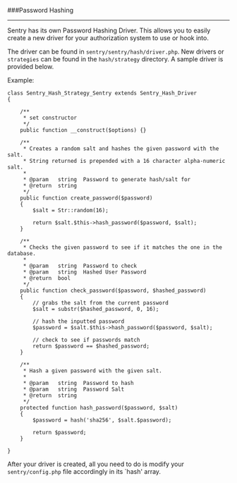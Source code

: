 ###Password Hashing

----------

Sentry has its own Password Hashing Driver.  This allows you to easily create a new driver for your authorization system to use or hook into.

The driver can be found in `sentry/sentry/hash/driver.php`. New drivers or `strategies` can be found in the `hash/strategy` directory.  A sample driver is provided below.

Example:

	class Sentry_Hash_Strategy_Sentry extends Sentry_Hash_Driver
	{

		/**
		 * set constructor
		 */
		public function __construct($options) {}

		/**
		 * Creates a random salt and hashes the given password with the salt.
		 * String returned is prepended with a 16 character alpha-numeric salt.
		 *
		 * @param   string  Password to generate hash/salt for
		 * @return  string
		 */
		public function create_password($password)
		{
			$salt = Str::random(16);

			return $salt.$this->hash_password($password, $salt);
		}

		/**
		 * Checks the given password to see if it matches the one in the database.
		 *
		 * @param   string  Password to check
		 * @param   string  Hashed User Password
		 * @return  bool
		 */
		public function check_password($password, $hashed_password)
		{
			// grabs the salt from the current password
			$salt = substr($hashed_password, 0, 16);

			// hash the inputted password
			$password = $salt.$this->hash_password($password, $salt);

			// check to see if passwords match
			return $password == $hashed_password;
		}

		/**
		 * Hash a given password with the given salt.
		 *
		 * @param   string  Password to hash
		 * @param   string  Password Salt
		 * @return  string
		 */
		protected function hash_password($password, $salt)
		{
			$password = hash('sha256', $salt.$password);

			return $password;
		}

	}

After your driver is created, all you need to do is modify your `sentry/config.php` file accordingly in its `hash' array.
